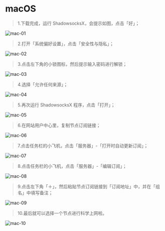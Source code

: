 # macOS

> 1.下载完成，运行 ShadowsocksX，会提示如图，点击「好」；

![mac-01](/docs/images/mac/mac-01.png)

> 2.打开「系统偏好设置」，点击「安全性与隐私」；

![mac-02](/docs/images/mac/mac-02.png)

> 3.点击左下角的小锁图标，然后提示输入密码进行解锁；

![mac-03](/docs/images/mac/mac-03.png)

> 4.选择「允许任何来源」；

![mac-04](/docs/images/mac/mac-04.png)

> 5.再次运行 ShadowsocksX 程序，点击「打开」；

![mac-05](/docs/images/mac/mac-05.png)

> 6.在网站用户中心里，复制节点订阅链接；

![mac-06](/docs/images/mac/mac-06.png)

> 7.点击任务栏的小飞机，点击「服务器」-「打开时自动更新订阅」；

![mac-07](/docs/images/mac/mac-07.png)

> 8.点击任务栏的小飞机，点击「服务器」-「编辑订阅」；

![mac-08](/docs/images/mac/mac-08.png)

> 9.点击左下角「＋」，然后粘贴节点订阅链接到「订阅地址」中，并在「组名」中填写备注；

![mac-09](/docs/images/mac/mac-09.png)

> 10.最后就可以选择一个节点进行科学上网啦。

![mac-10](/docs/images/mac/mac-10.png)